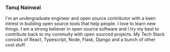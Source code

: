 ### Tanuj Nainwal
I'm an undergraduate engineer and open source contributor with a keen intrest in building open source tools that help people. I love to learn new things. I am a strong believer in open source software and I try my best to contribute back to my commuity with open sourced projects. My Tech Stack consists of React, Typescript, Node, Flask, Django and a bunch of other cool stuff. 